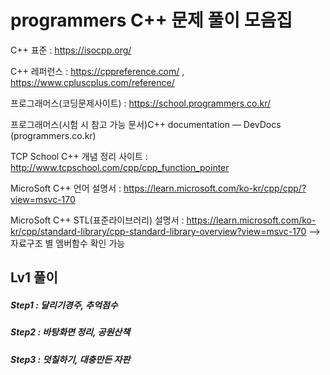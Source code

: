 # programmers C++ 문제 풀이 모음집
C++ 표준 : https://isocpp.org/ 

C++ 레퍼런스 : https://cppreference.com/     ,     https://www.cpluscplus.com/reference/

프로그래머스(코딩문제사이트) : https://school.programmers.co.kr/

프로그래머스(시험 시 참고 가능 문서)C++ documentation — DevDocs (programmers.co.kr)

TCP School C++ 개념 정리 사이트 : http://www.tcpschool.com/cpp/cpp_function_pointer

MicroSoft C++ 언어 설명서 : https://learn.microsoft.com/ko-kr/cpp/cpp/?view=msvc-170

MicroSoft C++ STL(표준라이브러리) 설명서 : https://learn.microsoft.com/ko-kr/cpp/standard-library/cpp-standard-library-overview?view=msvc-170
  --> 자료구조 별 멤버함수 확인 가능
## Lv1 풀이  <br/>
##### Step1 : 달리기경주, 추억점수
##### Step2 : 바탕화면 정리, 공원산책
##### Step3 : 덧칠하기, 대충만든 자판



